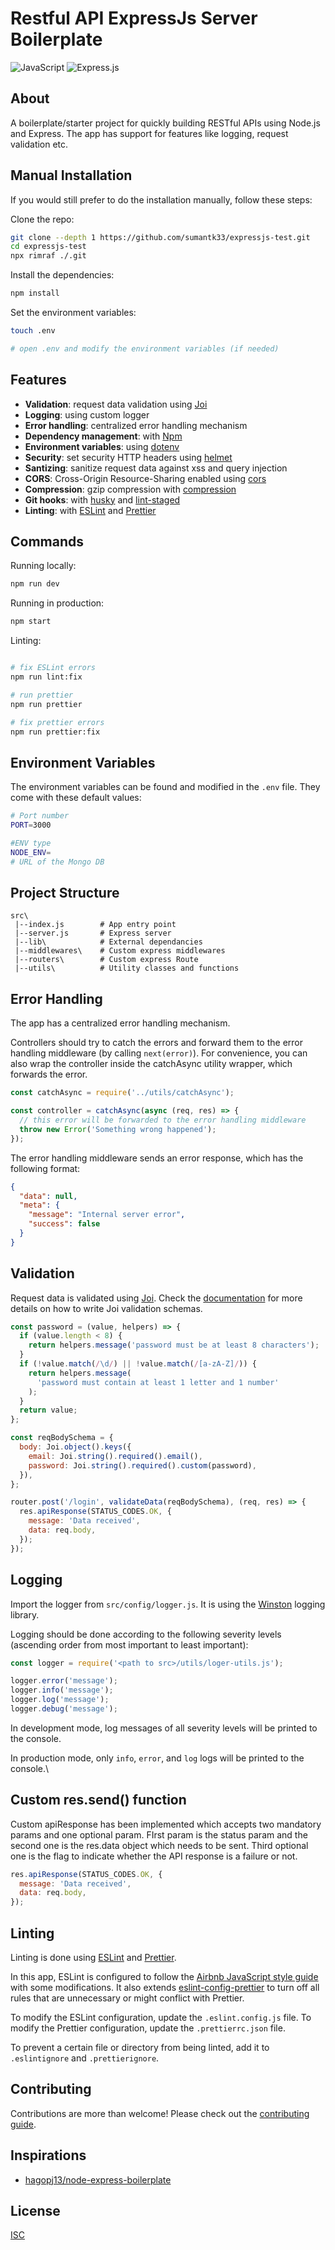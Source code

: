 # Restful API ExpressJs Server Boilerplate

![JavaScript](https://img.shields.io/badge/javascript-%23323330.svg?style=for-the-badge&logo=javascript&logoColor=%23F7DF1E)
![Express.js](https://img.shields.io/badge/express.js-%23404d59.svg?style=for-the-badge&logo=express&logoColor=%2361DAFB)

## About

A boilerplate/starter project for quickly building RESTful APIs using Node.js and Express. The app has support for features like logging, request validation etc.

## Manual Installation

If you would still prefer to do the installation manually, follow these steps:

Clone the repo:

```bash
git clone --depth 1 https://github.com/sumantk33/expressjs-test.git
cd expressjs-test
npx rimraf ./.git
```

Install the dependencies:

```bash
npm install
```

Set the environment variables:

```bash
touch .env

# open .env and modify the environment variables (if needed)
```

## Features

- **Validation**: request data validation using [Joi](https://github.com/hapijs/joi)
- **Logging**: using custom logger
- **Error handling**: centralized error handling mechanism
- **Dependency management**: with [Npm](https://www.npmjs.com/)
- **Environment variables**: using [dotenv](https://github.com/motdotla/dotenv)
- **Security**: set security HTTP headers using [helmet](https://helmetjs.github.io)
- **Santizing**: sanitize request data against xss and query injection
- **CORS**: Cross-Origin Resource-Sharing enabled using [cors](https://github.com/expressjs/cors)
- **Compression**: gzip compression with [compression](https://github.com/expressjs/compression)
- **Git hooks**: with [husky](https://github.com/typicode/husky) and [lint-staged](https://github.com/okonet/lint-staged)
- **Linting**: with [ESLint](https://eslint.org) and [Prettier](https://prettier.io)

## Commands

Running locally:

```bash
npm run dev
```

Running in production:

```bash
npm start
```

Linting:

```bash

# fix ESLint errors
npm run lint:fix

# run prettier
npm run prettier

# fix prettier errors
npm run prettier:fix
```

## Environment Variables

The environment variables can be found and modified in the `.env` file. They come with these default values:

```bash
# Port number
PORT=3000

#ENV type
NODE_ENV=
# URL of the Mongo DB
```

## Project Structure

```
src\
 |--index.js        # App entry point
 |--server.js       # Express server
 |--lib\            # External dependancies
 |--middlewares\    # Custom express middlewares
 |--routers\        # Custom express Route
 |--utils\          # Utility classes and functions
```

## Error Handling

The app has a centralized error handling mechanism.

Controllers should try to catch the errors and forward them to the error handling middleware (by calling `next(error)`). For convenience, you can also wrap the controller inside the catchAsync utility wrapper, which forwards the error.

```javascript
const catchAsync = require('../utils/catchAsync');

const controller = catchAsync(async (req, res) => {
  // this error will be forwarded to the error handling middleware
  throw new Error('Something wrong happened');
});
```

The error handling middleware sends an error response, which has the following format:

```json
{
  "data": null,
  "meta": {
    "message": "Internal server error",
    "success": false
  }
}
```

## Validation

Request data is validated using [Joi](https://joi.dev/). Check the [documentation](https://joi.dev/api/) for more details on how to write Joi validation schemas.

```javascript
const password = (value, helpers) => {
  if (value.length < 8) {
    return helpers.message('password must be at least 8 characters');
  }
  if (!value.match(/\d/) || !value.match(/[a-zA-Z]/)) {
    return helpers.message(
      'password must contain at least 1 letter and 1 number'
    );
  }
  return value;
};

const reqBodySchema = {
  body: Joi.object().keys({
    email: Joi.string().required().email(),
    password: Joi.string().required().custom(password),
  }),
};

router.post('/login', validateData(reqBodySchema), (req, res) => {
  res.apiResponse(STATUS_CODES.OK, {
    message: 'Data received',
    data: req.body,
  });
});
```

## Logging

Import the logger from `src/config/logger.js`. It is using the [Winston](https://github.com/winstonjs/winston) logging library.

Logging should be done according to the following severity levels (ascending order from most important to least important):

```javascript
const logger = require('<path to src>/utils/loger-utils.js');

logger.error('message');
logger.info('message');
logger.log('message');
logger.debug('message');
```

In development mode, log messages of all severity levels will be printed to the console.

In production mode, only `info`, `error`, and `log` logs will be printed to the console.\

## Custom res.send() function

Custom apiResponse has been implemented which accepts two mandatory params and one optional param. FIrst param is the status param and the second one is the res.data object which needs to be sent. Third optional one is the flag to indicate whether the API response is a failure or not.

```javascript
res.apiResponse(STATUS_CODES.OK, {
  message: 'Data received',
  data: req.body,
});
```

## Linting

Linting is done using [ESLint](https://eslint.org/) and [Prettier](https://prettier.io).

In this app, ESLint is configured to follow the [Airbnb JavaScript style guide](https://github.com/airbnb/javascript/tree/master/packages/eslint-config-airbnb-base) with some modifications. It also extends [eslint-config-prettier](https://github.com/prettier/eslint-config-prettier) to turn off all rules that are unnecessary or might conflict with Prettier.

To modify the ESLint configuration, update the `.eslint.config.js` file. To modify the Prettier configuration, update the `.prettierrc.json` file.

To prevent a certain file or directory from being linted, add it to `.eslintignore` and `.prettierignore`.

## Contributing

Contributions are more than welcome! Please check out the [contributing guide](CONTRIBUTING.md).

## Inspirations

- [hagopj13/node-express-boilerplate](https://github.com/hagopj13/node-express-boilerplate/tree/mastere)

## License

[ISC](LICENSE)
